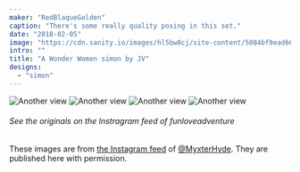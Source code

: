 ```yaml
---
maker: "RedBlaqueGolden"
caption: "There's some really quality posing in this set."
date: "2018-02-05"
image: "https://cdn.sanity.io/images/hl5bw8cj/site-content/5084bf9ead668c3ddd3a8ff4fd9a9ea4866d3d1a-1080x1080.jpg"
intro: ""
title: "A Wonder Women simon by JV"
designs:
  - "simon"
---
```


![Another view](https://posts.freesewing.org/uploads/wonder_woman_simon_view2_a8f4c2e951.jpg "Another view") ![Another view](https://posts.freesewing.org/uploads/wonder_woman_simon_view3_c4357bf70f.jpg "Another view") ![Another view](https://posts.freesewing.org/uploads/wonder_woman_simon_view4_b6b74a2fe6.jpg "Another view") ![Another view](https://posts.freesewing.org/uploads/wonder_woman_simon_view5_6e42e949af.jpg "Another view")

<Note>

###### See the originals on the Instragram feed of funloveadventure

These images are from 
[the Instagram feed](https://www.instagram.com/myxterhyde/)
of [@MyxterHyde](/users/MyxterHyde).
They are published here with permission.

</Note>
